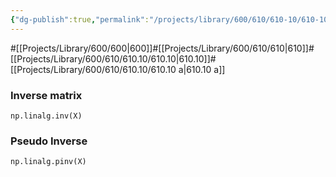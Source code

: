 ```yaml
---
{"dg-publish":true,"permalink":"/projects/library/600/610/610-10/610-10-a/","noteIcon":"0","created":"2024-01-30T20:06:19.687+09:00","updated":"2024-02-20T10:52:07.100+09:00"}
---
```


#[[Projects/Library/600/600\|600]]#[[Projects/Library/600/610/610\|610]]#[[Projects/Library/600/610/610.10/610.10\|610.10]]#[[Projects/Library/600/610/610.10/610.10 a\|610.10 a]]






### Inverse matrix
`np.linalg.inv(X)`

### Pseudo Inverse
`np.linalg.pinv(X)`